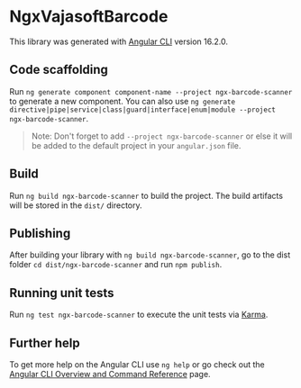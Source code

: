 # NgxVajasoftBarcode

This library was generated with [Angular CLI](https://github.com/angular/angular-cli) version 16.2.0.

## Code scaffolding

Run `ng generate component component-name --project ngx-barcode-scanner` to generate a new component. You can also use `ng generate directive|pipe|service|class|guard|interface|enum|module --project ngx-barcode-scanner`.
> Note: Don't forget to add `--project ngx-barcode-scanner` or else it will be added to the default project in your `angular.json` file. 

## Build

Run `ng build ngx-barcode-scanner` to build the project. The build artifacts will be stored in the `dist/` directory.

## Publishing

After building your library with `ng build ngx-barcode-scanner`, go to the dist folder `cd dist/ngx-barcode-scanner` and run `npm publish`.

## Running unit tests

Run `ng test ngx-barcode-scanner` to execute the unit tests via [Karma](https://karma-runner.github.io).

## Further help

To get more help on the Angular CLI use `ng help` or go check out the [Angular CLI Overview and Command Reference](https://angular.io/cli) page.

